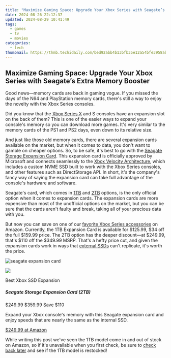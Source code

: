 ```yaml
---
title: "Maximize Gaming Space: Upgrade Your Xbox Series with Seagate’s Extra Memory Booster"
date: 2024-08-26 22:12:37
updated: 2024-08-29 10:41:49
tags:
  - games
  - tv
  - movies
categories:
  - tech
thumbnail: https://thmb.techidaily.com/bed92abb4b13bfb35e12a54bfe3958abc331bc9941bc7a8515fe1dd62e1cd32c.jpg
---
```


## Maximize Gaming Space: Upgrade Your Xbox Series with Seagate’s Extra Memory Booster

Good news—memory cards are back in gaming vogue. If you missed the days of the N64 and PlayStation memory cards, there's still a way to enjoy the novelty with the Xbox Series consoles.

 Did you know that the [Xbox Series X](https://www.gamestop.com/consoles-hardware/xbox-series-x%7Cs/consoles/products/microsoft-xbox-series-x-console/229056.html) and S consoles have an expansion slot on the back of them? This is one of the easier ways to expand your console's memory so you can download more games. It's very similar to the memory cards of the PS1 and PS2 days, even down to its relative size.

 And just like those old memory cards, there are several expansion cards available on the market, but when it comes to data, you don't want to gamble on cheaper options. So, to be safe, it's best to go with the [Seagate Storage Expansion Card](https://www.amazon.com/gp/product/B08K3S6WJM?tag=hotoge-20&ascsubtag=UUhtgUeUpU2002176&asc%5Frefurl=https%3A%2F%2Fwww.howtogeek.com%2Fxbox-expansion-card-deal%2F&asc%5Fcampaign=Affiliate). This expansion card is officially approved by Microsoft and connects seamlessly to the [Xbox Velocity Architecture](https://news.xbox.com/en-us/2020/07/14/a-closer-look-at-xbox-velocity-architecture/), which includes a custom NVME SSD built to work with the Xbox Series consoles, and other features such as DirectStorage API. In short, it's the company's fancy way of saying the expansion card can take full advantage of the console's hardware and software. 

 Seagate's card, which comes in [1TB](https://www.amazon.com/gp/product/B08K3S6WJM?tag=hotoge-20&ascsubtag=UUhtgUeUpU2002176&asc%5Frefurl=https%3A%2F%2Fwww.howtogeek.com%2Fxbox-expansion-card-deal%2F&asc%5Fcampaign=Affiliate) and [2TB](https://www.amazon.com/gp/product/B09BJYXMDW?th=1&tag=hotoge-20&ascsubtag=UUhtgUeUpU2002176&asc%5Frefurl=https%3A%2F%2Fwww.howtogeek.com%2Fxbox-expansion-card-deal%2F&asc%5Fcampaign=Affiliate) options, is the only official option when it comes to expansion cards. The expansion cards are more expensive than most of the unofficial options on the market, but you can be sure that the cards aren't faulty and break, taking all of your precious data with you.

 But now you can save on one of our [favorite Xbox Series accessories](https://fox-cloud.techidaily.com/new-optimizing-your-project-b-roll-utilization-tips-for-2024/) on Amazon. Currently, the 1TB Expansion Card is available for $125.99, $34 off the full $159.99 price. The 2TB option has the deeper discount—at $249.99, that's $110 off the $349.99 MSRP. That's a hefty price cut, and given the expansion cards work in ways that [external SSDs](https://screen-capture.techidaily.com/new-optimize-logitech-footage-background-free-method/) can't replicate, it's worth the price.

![seagate expansion card](https://static1.howtogeekimages.com/wordpress/wp-content/uploads/2023/12/seagate-expansion-card.png) 

![](https://static1.howtogeekimages.com/wordpresshttps://static0.howtogeekimages.com/wordpress/wp-content/uploads/2024/01/htg-best-of-2024-1.png) 

Best Xbox SSD Expansion

#####  Seagate Storage Expansion Card (2TB)

$249.99 $359.99 Save $110 

Expand your Xbox console's memory with this Seagate expansion card and enjoy speeds that are nearly the same as the internal SSD.

[$249.99 at Amazon](https://www.amazon.com/gp/product/B09BJYXMDW?th=1&tag=hotoge-20&ascsubtag=UUhtgUeUpU2002176&asc%5Frefurl=https%3A%2F%2Fwww.howtogeek.com%2Fxbox-expansion-card-deal%2F&asc%5Fcampaign=Affiliate) 

 While writing this post we've seen the 1TB model come in and out of stock on Amazon, so if it's unavailable when you first check, be sure to [check back later](https://www.amazon.com/gp/product/B08K3S6WJM?tag=hotoge-20&ascsubtag=UUhtgUeUpU2002176&asc%5Frefurl=https%3A%2F%2Fwww.howtogeek.com%2Fxbox-expansion-card-deal%2F&asc%5Fcampaign=Affiliate) and see if the 1TB model is restocked!

<ins class="adsbygoogle"
     style="display:block"
     data-ad-format="autorelaxed"
     data-ad-client="ca-pub-7571918770474297"
     data-ad-slot="1223367746"></ins>



<ins class="adsbygoogle"
     style="display:block"
     data-ad-client="ca-pub-7571918770474297"
     data-ad-slot="8358498916"
     data-ad-format="auto"
     data-full-width-responsive="true"></ins>
